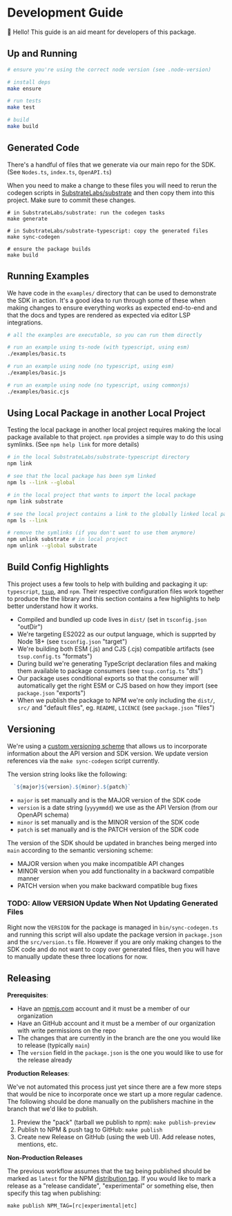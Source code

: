 # Development Guide

👋 Hello! This guide is an aid meant for developers of this package.

## Up and Running

```sh
# ensure you're using the correct node version (see .node-version)

# install deps
make ensure

# run tests
make test

# build
make build
```

## Generated Code

There's a handful of files that we generate via our main repo for the SDK. (See `Nodes.ts`, `index.ts`, `OpenAPI.ts`)

When you need to make a change to these files you will need to rerun the codegen scripts in [SubstrateLabs/substrate](https://github.com/SubstrateLabs/substrate)
and then copy them into this project. Make sure to commit these changes.

```#sh
# in SubstrateLabs/substrate: run the codegen tasks
make generate

# in SubstrateLabs/substrate-typescript: copy the generated files
make sync-codegen

# ensure the package builds
make build
```

## Running Examples

We have code in the `examples/` directory that can be used to demonstrate the SDK in action. It's a good
idea to run through some of these when making changes to ensure everything works as expected end-to-end
and that the docs and types are rendered as expected via editor LSP integrations.

```sh
# all the examples are executable, so you can run them directly

# run an example using ts-node (with typescript, using esm)
./examples/basic.ts

# run an example using node (no typescript, using esm)
./examples/basic.js

# run an example using node (no typescript, using commonjs)
./examples/basic.cjs
```

## Using Local Package in another Local Project

Testing the local package in another local project requires making the local package available to that project.
`npm` provides a simple way to do this using symlinks. (See `npm help link` for more details)

```sh
# in the local SubstrateLabs/substrate-typescript directory
npm link

# see that the local package has been sym linked
npm ls --link --global

# in the local project that wants to import the local package
npm link substrate

# see the local project contains a link to the globally linked local package
npm ls --link

# remove the symlinks (if you don't want to use them anymore)
npm unlink substrate # in local project
npm unlink --global substrate
```

## Build Config Highlights

This project uses a few tools to help with building and packaging it up: `typescript`, [`tsup`](https://github.com/egoist/tsup), and `npm`.
Their respective configuration files work together to produce the the library and this section contains a few highlights to
help better understand how it works.

* Compiled and bundled up code lives in `dist/` (set in `tsconfig.json` "outDir")
* We're targeting ES2022 as our output language, which is supprted by Node 18+ (see `tsconfig.json` "target")
* We're building both ESM (.js) and CJS (.cjs) compatible artifacts (see `tsup.config.ts` "formats")
* During build we're generating TypeScript declaration files and making them available to package consumers (see `tsup.config.ts` "dts")
* Our package uses conditional exports so that the consumer will automatically get the right ESM or CJS based on how they import (see `package.json` "exports")
* When we publish the package to NPM we're only including the `dist/`, `src/` and "default files", eg. `README`, `LICENCE` (see `package.json` "files")

## Versioning

We're using a [custom versioning scheme](https://guides.substrate.run/sdks/versioning) that allows us to
incorporate information about the API version and SDK version. We update version references via the
`make sync-codegen` script currently.

The version string looks like the following:

```js
  `${major}${version}.${minor}.${patch}`
```

* `major` is set manually and is the MAJOR version of the SDK code
* `version` is a date string (`yyyymmdd`) we use as the API Version (from our OpenAPI schema)
* `minor` is set manually and is the MINOR version of the SDK code
* `patch` is set manually and is the PATCH version of the SDK code

The version of the SDK should be updated in branches being merged into `main` according to the semantic versioning scheme:

* MAJOR version when you make incompatible API changes
* MINOR version when you add functionality in a backward compatible manner
* PATCH version when you make backward compatible bug fixes

### TODO: Allow VERSION Update When Not Updating Generated Files

Right now the `VERSION` for the package is managed in `bin/sync-codegen.ts` and running this script will also update the
package version in `package.json` and the `src/version.ts` file. However if you are only making changes to the SDK code
and do not want to copy over generated files, then you will have to manually update these three locations for now.

## Releasing

**Prerequisites**:
* Have an [npmjs.com](https://www.npmjs.com/) account and it must be a member of our organization
* Have an GitHub account and it must be a member of our organization with write permissions on the repo
* The changes that are currently in the branch are the one you would like to release (typically `main`)
* The `version` field in the `package.json` is the one you would like to use for the release already

**Production Releases**:

We've not automated this process just yet since there are a few more steps that would be nice to incorporate once
we start up a more regular cadence. The following should be done manually on the publishers machine in the branch
that we'd like to publish.

1. Preview the "pack" (tarball we publish to npm): `make publish-preview`
2. Publish to NPM & push tag to GitHub: `make publish`
3. Create new Release on GitHub (using the web UI). Add release notes, mentions, etc.

**Non-Production Releases** 

The previous workflow assumes that the tag being published should be marked as `latest` for the NPM
[distribution tag](https://docs.npmjs.com/adding-dist-tags-to-packages). If you would like to mark a release as
a "release candidate", "experimental" or something else, then specify this tag when publishing:

```
make publish NPM_TAG=[rc|experimental|etc]
```
